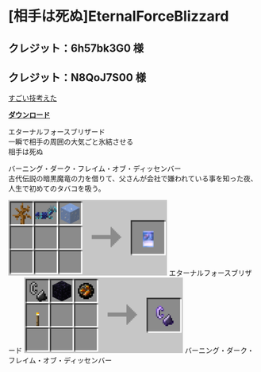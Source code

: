 # [相手は死ぬ]EternalForceBlizzard
## クレジット：6h57bk3G0 様
## クレジット：N8QoJ7S00 様
[すごい技考えた](http://news20.2ch.net/test/read.cgi/news/1147887904/)

[**ダウンロード**](https://github.com/eyeq/mod-1.11.2-EternalForceBlizzard/releases/download/1.0/1.11.2-EternalForceBlizzard-1.0.jar)

エターナルフォースブリザード  
一瞬で相手の周囲の大気ごと氷結させる  
相手は死ぬ  

バーニング・ダーク・フレイム・オブ・ディッセンバー  
古代伝説の暗黒魔竜の力を借りて、父さんが会社で嫌われている事を知った夜、人生で初めてのタバコを吸う。  

<img src="https://github.com/eyeq/mod-1.11.2-EternalForceBlizzard/blob/master/screenshots/%E3%82%A8%E3%82%BF%E3%83%BC%E3%83%8A%E3%83%AB%E3%83%95%E3%82%A9%E3%83%BC%E3%82%B9%E3%83%96%E3%83%AA%E3%82%B6%E3%83%BC%E3%83%89(Eternal%20Force%20Blizzard).png" width="320px">  
エターナルフォースブリザード


<img src="https://github.com/eyeq/mod-1.11.2-EternalForceBlizzard/blob/master/screenshots/%E3%83%90%E3%83%BC%E3%83%8B%E3%83%B3%E3%82%B0%E3%83%BB%E3%83%80%E3%83%BC%E3%82%AF%E3%83%BB%E3%83%95%E3%83%AC%E3%82%A4%E3%83%A0%E3%83%BB%E3%82%AA%E3%83%96%E3%83%BB%E3%83%87%E3%82%A3%E3%83%83%E3%82%BB%E3%83%B3%E3%83%90%E3%83%BC(Burning%20dark%20flame%20of%20December).png" width="320px">  
バーニング・ダーク・フレイム・オブ・ディッセンバー
